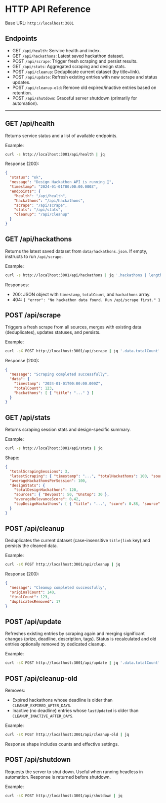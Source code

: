# HTTP API Reference

Base URL: `http://localhost:3001`

## Endpoints

- GET `/api/health`: Service health and index.
- GET `/api/hackathons`: Latest saved hackathon dataset.
- POST `/api/scrape`: Trigger fresh scraping and persist results.
- GET `/api/stats`: Aggregated scraping and design stats.
- POST `/api/cleanup`: Deduplicate current dataset (by title+link).
- POST `/api/update`: Refresh existing entries with new scrape and status updates.
- POST `/api/cleanup-old`: Remove old expired/inactive entries based on retention.
- POST `/api/shutdown`: Graceful server shutdown (primarily for automation).

---

## GET /api/health

Returns service status and a list of available endpoints.

Example:
```bash
curl -s http://localhost:3001/api/health | jq
```

Response (200):
```json
{
  "status": "ok",
  "message": "Design Hackathon API is running 🚀",
  "timestamp": "2024-01-01T00:00:00.000Z",
  "endpoints": {
    "health": "/api/health",
    "hackathons": "/api/hackathons",
    "scrape": "/api/scrape",
    "stats": "/api/stats",
    "cleanup": "/api/cleanup"
  }
}
```

## GET /api/hackathons

Returns the latest saved dataset from `data/hackathons.json`. If empty, instructs to run `/api/scrape`.

Example:
```bash
curl -s http://localhost:3001/api/hackathons | jq '.hackathons | length'
```

Responses:
- 200: JSON object with `timestamp`, `totalCount`, and `hackathons` array.
- 404: `{ "error": "No hackathon data found. Run /api/scrape first." }`

## POST /api/scrape

Triggers a fresh scrape from all sources, merges with existing data (deduplicates), updates statuses, and persists.

Example:
```bash
curl -sX POST http://localhost:3001/api/scrape | jq '.data.totalCount'
```

Response (200):
```json
{
  "message": "Scraping completed successfully",
  "data": {
    "timestamp": "2024-01-01T00:00:00.000Z",
    "totalCount": 123,
    "hackathons": [ { "title": "..." } ]
  }
}
```

## GET /api/stats

Returns scraping session stats and design-specific summary.

Example:
```bash
curl -s http://localhost:3001/api/stats | jq
```

Shape:
```json
{
  "totalScrapingSessions": 3,
  "latestScraping": { "timestamp": "...", "totalHackathons": 100, "sources": { "Devpost": 40, "Unstop": 20 } },
  "averageHackathonsPerSession": 100,
  "designStats": {
    "totalDesignHackathons": 120,
    "sources": { "Devpost": 50, "Unstop": 30 },
    "averageRelevanceScore": 0.42,
    "topDesignHackathons": [ { "title": "...", "score": 0.88, "source": "Devpost" } ]
  }
}
```

## POST /api/cleanup

Deduplicates the current dataset (case-insensitive `title|link` key) and persists the cleaned data.

Example:
```bash
curl -sX POST http://localhost:3001/api/cleanup | jq
```

Response (200):
```json
{
  "message": "Cleanup completed successfully",
  "originalCount": 140,
  "finalCount": 123,
  "duplicatesRemoved": 17
}
```

## POST /api/update

Refreshes existing entries by scraping again and merging significant changes (prize, deadline, description, tags). Status is recalculated and old entries optionally removed by dedicated cleanup.

Example:
```bash
curl -sX POST http://localhost:3001/api/update | jq '.data.totalCount'
```

## POST /api/cleanup-old

Removes:
- Expired hackathons whose deadline is older than `CLEANUP_EXPIRED_AFTER_DAYS`.
- Inactive (no deadline) entries whose `lastUpdated` is older than `CLEANUP_INACTIVE_AFTER_DAYS`.

Example:
```bash
curl -sX POST http://localhost:3001/api/cleanup-old | jq
```

Response shape includes counts and effective settings.

## POST /api/shutdown

Requests the server to shut down. Useful when running headless in automation. Response is returned before shutdown.

Example:
```bash
curl -sX POST http://localhost:3001/api/shutdown | jq
```